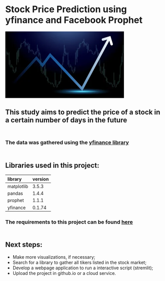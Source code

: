 # Stock Price Prediction using yfinance and Facebook Prophet

![](images/stock-market.png)

## This study aims to predict the price of a stock in a certain number of days in the future <br/><br/>

### The data was gathered using the [yfinance library](https://pypi.org/project/yfinance/) <br/><br/>

## Libraries used in this project:

|library|version|
|:------|:--------|
|matplotlib| 3.5.3
|pandas| 1.4.4
|prophet| 1.1.1
|yfinance| 0.1.74

### The requirements to this project can be found [here](requirements.txt) <br/><br/>


## Next steps:
* Make more visualizations, if necessary;
* Search for a library to gather all tikers listed in the stock market;
* Develop a webpage application to run a interactive script (stremlit);
* Upload the project in github.io or a cloud service.